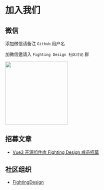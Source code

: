 # 加入我们

## 微信

添加微信请备注 `Github` 用户名

加微信邀请入 `Fighting Design 社区讨论` 群

<img width="200px" src="https://tianyuhao.cn/images/weixin2.png" />

## 招募文章

- [Vue3 开源组件库 Fighting Design 成员招募](https://juejin.cn/post/7105020582516752392)

## 社区组织

- [FightingDesign](https://github.com/FightingDesign)

